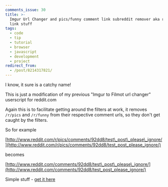 ```yaml
---
comments_issue: 30
title: >-
  Imgur Url Changer and pics/funny comment link subreddit remover aka reddit
  link stuff
tags:
  - code
  - tip
  - tutorial
  - browser
  - javascript
  - development
  - project
redirect_from:
  - /post/8214317821/
---
```


I know, it sure is a catchy name!

This is just a modification of my previous "Imgur to Filmot url changer" userscript for reddit.com

<!-- more -->

Again this is to facilitate getting around the filters at work, it removes `/r/pics` and `/r/funny` from their respective comment urls, so they don't get caught by the filters.

So for example

[http://www.reddit.com/r/pics/comments/92dd8/test\_post\_please\_ignore/](http://www.reddit.com/r/pics/comments/92dd8/test_post_please_ignore/)

becomes

[http://www.reddit.com/comments/92dd8/test\_post\_please\_ignore/](http://www.reddit.com/comments/92dd8/test_post_please_ignore/)

Simple stuff - [get it here](http://userscripts.org/scripts/review/108575)
